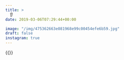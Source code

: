 ```yaml
---
title: >
  👂
date: 2019-03-06T07:29:44+00:00

image: "/img/475362663e081968e99c00454efe6b59.jpg"
draft: false
instagram: true
---
```


{{<photo src="/img/475362663e081968e99c00454efe6b59.jpg">}}
